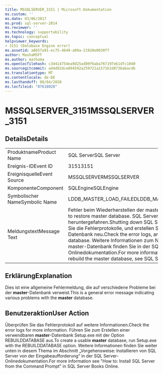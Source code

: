 ```yaml
---
title: MSSQLSERVER_3151 | Microsoft-Dokumentation
ms.custom: ''
ms.date: 03/06/2017
ms.prod: sql-server-2014
ms.reviewer: ''
ms.technology: supportability
ms.topic: conceptual
helpviewer_keywords:
- 3151 (Database Engine error)
ms.assetid: a8657a91-ec75-4649-a09a-21920e0030ff
author: MashaMSFT
ms.author: mathoma
ms.openlocfilehash: c34414754ea9d25ad89f6aba767197eb1dfc10d0
ms.sourcegitcommit: ad4d92dce894592a259721a1571b1d8736abacdb
ms.translationtype: MT
ms.contentlocale: de-DE
ms.lasthandoff: 08/04/2020
ms.locfileid: "87618028"
---
```

# <a name="mssqlserver_3151"></a><span data-ttu-id="d25b1-102">MSSQLSERVER_3151</span><span class="sxs-lookup"><span data-stu-id="d25b1-102">MSSQLSERVER_3151</span></span>
    
## <a name="details"></a><span data-ttu-id="d25b1-103">Details</span><span class="sxs-lookup"><span data-stu-id="d25b1-103">Details</span></span>  
  
|||  
|-|-|  
|<span data-ttu-id="d25b1-104">Produktname</span><span class="sxs-lookup"><span data-stu-id="d25b1-104">Product Name</span></span>|<span data-ttu-id="d25b1-105">SQL Server</span><span class="sxs-lookup"><span data-stu-id="d25b1-105">SQL Server</span></span>|  
|<span data-ttu-id="d25b1-106">Ereignis-ID</span><span class="sxs-lookup"><span data-stu-id="d25b1-106">Event ID</span></span>|<span data-ttu-id="d25b1-107">3151</span><span class="sxs-lookup"><span data-stu-id="d25b1-107">3151</span></span>|  
|<span data-ttu-id="d25b1-108">Ereignisquelle</span><span class="sxs-lookup"><span data-stu-id="d25b1-108">Event Source</span></span>|<span data-ttu-id="d25b1-109">MSSQLSERVER</span><span class="sxs-lookup"><span data-stu-id="d25b1-109">MSSQLSERVER</span></span>|  
|<span data-ttu-id="d25b1-110">Komponente</span><span class="sxs-lookup"><span data-stu-id="d25b1-110">Component</span></span>|<span data-ttu-id="d25b1-111">SQLEngine</span><span class="sxs-lookup"><span data-stu-id="d25b1-111">SQLEngine</span></span>|  
|<span data-ttu-id="d25b1-112">Symbolischer Name</span><span class="sxs-lookup"><span data-stu-id="d25b1-112">Symbolic Name</span></span>|<span data-ttu-id="d25b1-113">LDDB_MASTER_LOAD_FAILED</span><span class="sxs-lookup"><span data-stu-id="d25b1-113">LDDB_MASTER_LOAD_FAILED</span></span>|  
|<span data-ttu-id="d25b1-114">Meldungstext</span><span class="sxs-lookup"><span data-stu-id="d25b1-114">Message Text</span></span>|<span data-ttu-id="d25b1-115">Fehler beim Wiederherstellen der master-Datenbank.</span><span class="sxs-lookup"><span data-stu-id="d25b1-115">Failed to restore master database.</span></span> <span data-ttu-id="d25b1-116">SQL Server wird heruntergefahren.</span><span class="sxs-lookup"><span data-stu-id="d25b1-116">Shutting down SQL Server.</span></span> <span data-ttu-id="d25b1-117">Überprüfen Sie die Fehlerprotokolle, und erstellen Sie die master-Datenbank neu.</span><span class="sxs-lookup"><span data-stu-id="d25b1-117">Check the error logs, and rebuild the master database.</span></span> <span data-ttu-id="d25b1-118">Weitere Informationen zum Neuerstellen der master-Datenbank finden Sie in der SQL Server-Onlinedokumentation.</span><span class="sxs-lookup"><span data-stu-id="d25b1-118">For more information about how to rebuild the master database, see SQL Server Books Online.</span></span>|  
  
## <a name="explanation"></a><span data-ttu-id="d25b1-119">Erklärung</span><span class="sxs-lookup"><span data-stu-id="d25b1-119">Explanation</span></span>  
 <span data-ttu-id="d25b1-120">Dies ist eine allgemeine Fehlermeldung, die auf verschiedene Probleme bei der **master**-Datenbank verweist.</span><span class="sxs-lookup"><span data-stu-id="d25b1-120">This is a general error message indicating various problems with the **master** database.</span></span>  
  
## <a name="user-action"></a><span data-ttu-id="d25b1-121">Benutzeraktion</span><span class="sxs-lookup"><span data-stu-id="d25b1-121">User Action</span></span>  
 <span data-ttu-id="d25b1-122">Überprüfen Sie das Fehlerprotokoll auf weitere Informationen.</span><span class="sxs-lookup"><span data-stu-id="d25b1-122">Check the error logs for more information.</span></span> <span data-ttu-id="d25b1-123">Führen Sie zum Erstellen einer verwendbaren **master**-Datenbank Setup.exe mit der Option REBUILDDATABASE aus.</span><span class="sxs-lookup"><span data-stu-id="d25b1-123">To create a usable **master** database, run Setup.exe with the REBUILDDATABASE option.</span></span> <span data-ttu-id="d25b1-124">Weitere Informationen finden Sie weiter unten in diesem Thema im Abschnitt „Vorgehensweise: Installieren von SQL Server von der Eingabeaufforderung“ in der SQL Server-Onlinedokumentation.</span><span class="sxs-lookup"><span data-stu-id="d25b1-124">For more information see "How to: Install SQL Server from the Command Prompt" in SQL Server Books Online.</span></span>  
  
  
